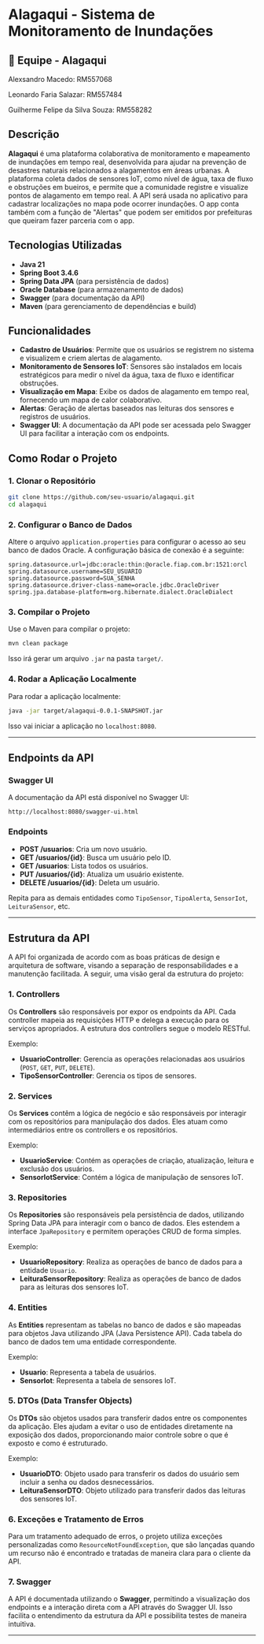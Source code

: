 
# Alagaqui - Sistema de Monitoramento de Inundações

## 👤 Equipe - Alagaqui

Alexsandro Macedo: RM557068

Leonardo Faria Salazar: RM557484

Guilherme Felipe da Silva Souza: RM558282

## Descrição

**Alagaqui** é uma plataforma colaborativa de monitoramento e mapeamento de inundações em tempo real, desenvolvida para ajudar na prevenção de desastres naturais relacionados a alagamentos em áreas urbanas. A plataforma coleta dados de sensores IoT, como nível de água, taxa de fluxo e obstruções em bueiros, e permite que a comunidade registre e visualize pontos de alagamento em tempo real. A API será usada no aplicativo para cadastrar localizações no mapa pode ocorrer inundações. O app conta também com a função de "Alertas" que podem ser emitidos por prefeituras que queiram fazer parceria com o app.

## Tecnologias Utilizadas

- **Java 21**
- **Spring Boot 3.4.6**
- **Spring Data JPA** (para persistência de dados)
- **Oracle Database** (para armazenamento de dados)
- **Swagger** (para documentação da API)
- **Maven** (para gerenciamento de dependências e build)

## Funcionalidades

- **Cadastro de Usuários**: Permite que os usuários se registrem no sistema e visualizem e criem alertas de alagamento.
- **Monitoramento de Sensores IoT**: Sensores são instalados em locais estratégicos para medir o nível da água, taxa de fluxo e identificar obstruções.
- **Visualização em Mapa**: Exibe os dados de alagamento em tempo real, fornecendo um mapa de calor colaborativo.
- **Alertas**: Geração de alertas baseados nas leituras dos sensores e registros de usuários.
- **Swagger UI**: A documentação da API pode ser acessada pelo Swagger UI para facilitar a interação com os endpoints.

## Como Rodar o Projeto

### 1. Clonar o Repositório

```bash
git clone https://github.com/seu-usuario/alagaqui.git
cd alagaqui
```

### 2. Configurar o Banco de Dados

Altere o arquivo `application.properties` para configurar o acesso ao seu banco de dados Oracle. A configuração básica de conexão é a seguinte:

```properties
spring.datasource.url=jdbc:oracle:thin:@oracle.fiap.com.br:1521:orcl
spring.datasource.username=SEU_USUARIO
spring.datasource.password=SUA_SENHA
spring.datasource.driver-class-name=oracle.jdbc.OracleDriver
spring.jpa.database-platform=org.hibernate.dialect.OracleDialect
```

### 3. Compilar o Projeto

Use o Maven para compilar o projeto:

```bash
mvn clean package
```

Isso irá gerar um arquivo `.jar` na pasta `target/`.

### 4. Rodar a Aplicação Localmente

Para rodar a aplicação localmente:

```bash
java -jar target/alagaqui-0.0.1-SNAPSHOT.jar
```

Isso vai iniciar a aplicação no `localhost:8080`.

---

## Endpoints da API

### Swagger UI

A documentação da API está disponível no Swagger UI:

```
http://localhost:8080/swagger-ui.html
```

### Endpoints

- **POST /usuarios**: Cria um novo usuário.
- **GET /usuarios/{id}**: Busca um usuário pelo ID.
- **GET /usuarios**: Lista todos os usuários.
- **PUT /usuarios/{id}**: Atualiza um usuário existente.
- **DELETE /usuarios/{id}**: Deleta um usuário.

Repita para as demais entidades como `TipoSensor`, `TipoAlerta`, `SensorIot`, `LeituraSensor`, etc.

---

## Estrutura da API

A API foi organizada de acordo com as boas práticas de design e arquitetura de software, visando a separação de responsabilidades e a manutenção facilitada. A seguir, uma visão geral da estrutura do projeto:

### 1. **Controllers**

Os **Controllers** são responsáveis por expor os endpoints da API. Cada controller mapeia as requisições HTTP e delega a execução para os serviços apropriados. A estrutura dos controllers segue o modelo RESTful.

Exemplo:
- **UsuarioController**: Gerencia as operações relacionadas aos usuários (`POST`, `GET`, `PUT`, `DELETE`).
- **TipoSensorController**: Gerencia os tipos de sensores.

### 2. **Services**

Os **Services** contêm a lógica de negócio e são responsáveis por interagir com os repositórios para manipulação dos dados. Eles atuam como intermediários entre os controllers e os repositórios.

Exemplo:
- **UsuarioService**: Contém as operações de criação, atualização, leitura e exclusão dos usuários.
- **SensorIotService**: Contém a lógica de manipulação de sensores IoT.

### 3. **Repositories**

Os **Repositories** são responsáveis pela persistência de dados, utilizando Spring Data JPA para interagir com o banco de dados. Eles estendem a interface `JpaRepository` e permitem operações CRUD de forma simples.

Exemplo:
- **UsuarioRepository**: Realiza as operações de banco de dados para a entidade `Usuario`.
- **LeituraSensorRepository**: Realiza as operações de banco de dados para as leituras dos sensores IoT.

### 4. **Entities**

As **Entities** representam as tabelas no banco de dados e são mapeadas para objetos Java utilizando JPA (Java Persistence API). Cada tabela do banco de dados tem uma entidade correspondente.

Exemplo:
- **Usuario**: Representa a tabela de usuários.
- **SensorIot**: Representa a tabela de sensores IoT.

### 5. **DTOs (Data Transfer Objects)**

Os **DTOs** são objetos usados para transferir dados entre os componentes da aplicação. Eles ajudam a evitar o uso de entidades diretamente na exposição dos dados, proporcionando maior controle sobre o que é exposto e como é estruturado.

Exemplo:
- **UsuarioDTO**: Objeto usado para transferir os dados do usuário sem incluir a senha ou dados desnecessários.
- **LeituraSensorDTO**: Objeto utilizado para transferir dados das leituras dos sensores IoT.

### 6. **Exceções e Tratamento de Erros**

Para um tratamento adequado de erros, o projeto utiliza exceções personalizadas como `ResourceNotFoundException`, que são lançadas quando um recurso não é encontrado e tratadas de maneira clara para o cliente da API.

### 7. **Swagger**

A API é documentada utilizando o **Swagger**, permitindo a visualização dos endpoints e a interação direta com a API através do Swagger UI. Isso facilita o entendimento da estrutura da API e possibilita testes de maneira intuitiva.

---
